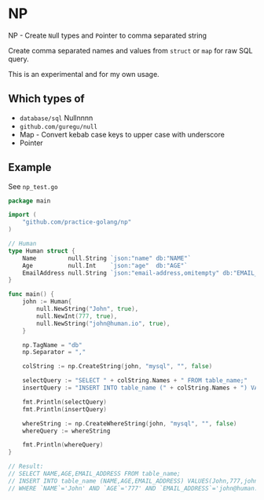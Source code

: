 # NP

NP - Create `N`ull types and `P`ointer to comma separated string

Create comma separated names and values from `struct` or `map` for raw SQL query.

This is an experimental and for my own usage.

## Which types of
* `database/sql` Nullnnnn
* `github.com/guregu/null`
* Map - Convert kebab case keys to upper case with underscore
* Pointer

## Example

See `np_test.go`

```go
package main

import (
	"github.com/practice-golang/np"
)

// Human
type Human struct {
	Name         null.String `json:"name" db:"NAME"`
	Age          null.Int    `json:"age"  db:"AGE"`
	EmailAddress null.String `json:"email-address,omitempty" db:"EMAIL_ADDRESS"`
}

func main() {
	john := Human{
		null.NewString("John", true),
		null.NewInt(777, true),
		null.NewString("john@human.io", true),
	}

	np.TagName = "db"
	np.Separator = ","

	colString := np.CreateString(john, "mysql", "", false)

	selectQuery := "SELECT " + colString.Names + " FROM table_name;"
	insertQuery := "INSERT INTO table_name (" + colString.Names + ") VALUES(" + colString.Values + ");"

	fmt.Println(selectQuery)
	fmt.Println(insertQuery)

	whereString := np.CreateWhereString(john, "mysql", "", false)
	whereQuery := whereString

	fmt.Println(whereQuery)
}

// Result:
// SELECT NAME,AGE,EMAIL_ADDRESS FROM table_name;
// INSERT INTO table_name (NAME,AGE,EMAIL_ADDRESS) VALUES(John,777,john@human.io)
// WHERE `NAME`='John' AND `AGE`='777' AND `EMAIL_ADDRESS`='john@human.io'
```
